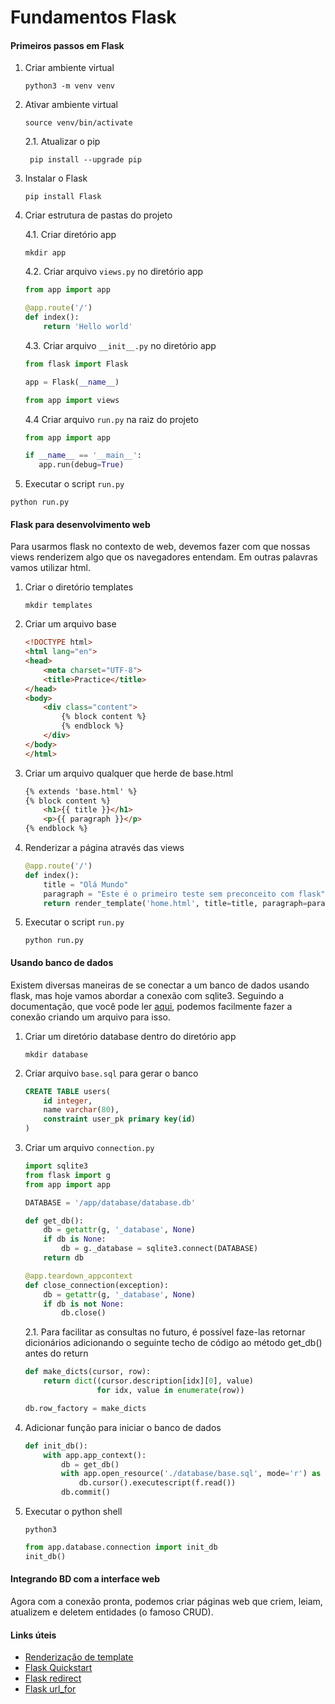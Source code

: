 # Fundamentos Flask

#### Primeiros passos em Flask

1. Criar ambiente virtual
    ```
    python3 -m venv venv
    ```
2. Ativar ambiente virtual
    ```
    source venv/bin/activate
    ```
   2.1. Atualizar o pip
   ```
    pip install --upgrade pip
    ```
3. Instalar o Flask
    ```
    pip install Flask
    ```
4. Criar estrutura de pastas do projeto
    
    4.1. Criar diretório app
    ```
   mkdir app
    ```
   4.2. Criar arquivo `views.py` no diretório app
   ```python
   from app import app

   @app.route('/')
   def index():
       return 'Hello world'
    ```
   
   4.3. Criar arquivo `__init__.py` no diretório app
    ```python
   from flask import Flask
    
   app = Flask(__name__)
    
   from app import views
    ```
    
    4.4 Criar arquivo `run.py` na raiz do projeto
    ```python
   from app import app

   if __name__ == '__main__':
       app.run(debug=True)
    ```
5. Executar o script `run.py`
```
python run.py
```

#### Flask para desenvolvimento web

Para usarmos flask no contexto de web, devemos fazer com que nossas views renderizem algo que os navegadores entendam. Em outras palavras vamos utilizar html.

1. Criar o diretório templates
    ```
    mkdir templates
    ```
2. Criar um arquivo base
    ```html
   <!DOCTYPE html>
    <html lang="en">
    <head>
        <meta charset="UTF-8">
        <title>Practice</title>
    </head>
    <body>
        <div class="content">
            {% block content %}
            {% endblock %}
        </div>
    </body>
    </html>
    ```
3. Criar um arquivo qualquer que herde de base.html
    ```html
    {% extends 'base.html' %}
    {% block content %}
        <h1>{{ title }}</h1>
        <p>{{ paragraph }}</p>
    {% endblock %}
    ```
4. Renderizar a página através das views
    ```python
    @app.route('/')
    def index():
        title = "Olá Mundo"
        paragraph = "Este é o primeiro teste sem preconceito com flask"
        return render_template('home.html', title=title, paragraph=paragraph)
    ```
5. Executar o script `run.py`
    ```
   python run.py
   ```

#### Usando banco de dados
Existem diversas maneiras de se conectar a um banco de dados usando flask, mas hoje vamos abordar a conexão com sqlite3.
Seguindo a documentação, que você pode ler [aqui](https://flask.palletsprojects.com/en/1.1.x/patterns/sqlite3/),
podemos facilmente fazer a conexão criando um arquivo para isso.

1. Criar um diretório database dentro do diretório app
    ```
    mkdir database
    ```
2. Criar arquivo `base.sql` para gerar o banco
    ```sql
    CREATE TABLE users(
        id integer,
        name varchar(80),
        constraint user_pk primary key(id)
    )
    ```
3. Criar um arquivo `connection.py`
    ```python
    import sqlite3
    from flask import g
    from app import app
    
    DATABASE = '/app/database/database.db'
    
    def get_db():
        db = getattr(g, '_database', None)
        if db is None:
            db = g._database = sqlite3.connect(DATABASE)
        return db
    
    @app.teardown_appcontext
    def close_connection(exception):
        db = getattr(g, '_database', None)
        if db is not None:
            db.close()

    ```
    2.1. Para facilitar as consultas no futuro, é possível faze-las retornar dicionários adicionando o seguinte techo de código ao método get_db() antes do return
    ```python
    def make_dicts(cursor, row):
        return dict((cursor.description[idx][0], value)
                    for idx, value in enumerate(row))
    
    db.row_factory = make_dicts
    ```
4. Adicionar função para iniciar o banco de dados
    ```python
    def init_db():
        with app.app_context():
            db = get_db()
            with app.open_resource('./database/base.sql', mode='r') as f:
                db.cursor().executescript(f.read())
            db.commit()
    
    ```
5. Executar o python shell
    ```
   python3
   ```
   ```python
   from app.database.connection import init_db
   init_db()
    ```

#### Integrando BD com a interface web
Agora com a conexão pronta, podemos criar páginas web que criem, leiam, atualizem e deletem entidades (o famoso CRUD).

#### Links úteis
- [Renderização de template](https://flask.palletsprojects.com/en/1.1.x/api/#template-rendering)
- [Flask Quickstart](https://flask.palletsprojects.com/en/1.1.x/quickstart/)
- [Flask redirect](https://flask.palletsprojects.com/en/1.1.x/api/#flask.redirect)
- [Flask url_for](https://flask.palletsprojects.com/en/1.1.x/api/#flask.url_for)
